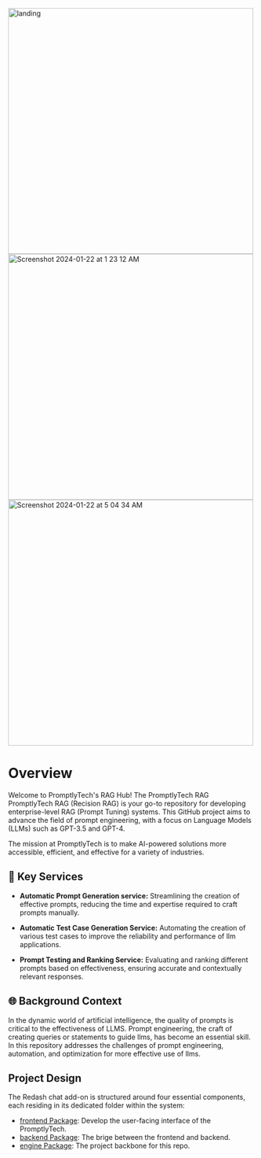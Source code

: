 
<img width="500"  alt="landing" src="https://github.com/Azizadx/promptlytech-rag-hub/assets/45791956/0d186766-94ff-4701-8643-152c54325257"/>
<img width="500" alt="Screenshot 2024-01-22 at 1 23 12 AM" src="https://github.com/Azizadx/promptlytech-rag-hub/assets/45791956/81f6eb7c-f0c7-4282-8e2e-5ed577467a01">

<img width="500" alt="Screenshot 2024-01-22 at 5 04 34 AM" src="https://github.com/Azizadx/promptlytech-rag-hub/assets/45791956/b69e9755-cada-4e31-8131-6b8b9feba59b">



# Overview

Welcome to PromptlyTech's RAG Hub!
The PromptlyTech RAG
PromptlyTech RAG (Recision RAG) is your go-to repository for developing enterprise-level RAG (Prompt Tuning) systems. 
This GitHub project aims to advance the field of prompt engineering, with a focus on Language Models (LLMs) such as GPT-3.5 and GPT-4. 

The mission at PromptlyTech is to make AI-powered solutions more accessible, efficient, and effective for a variety of industries.

## 🚀 Key Services
- **Automatic Prompt Generation service:** Streamlining the creation of effective prompts, reducing the time and expertise required to craft prompts manually.

- **Automatic Test Case Generation Service:** Automating the creation of various test cases to improve the reliability and performance of llm applications.
- **Prompt Testing and Ranking Service:** Evaluating and ranking different prompts based on effectiveness, ensuring accurate and contextually relevant responses.


## 🌐 Background Context
In the dynamic world of artificial intelligence, the quality of prompts is critical to the effectiveness of LLMS. Prompt engineering, 
the craft of creating queries or statements to guide llms, has become an essential skill. 
In this repository addresses the challenges of prompt engineering, automation, and optimization for more effective use of llms.


## Project Design
The Redash chat add-on is structured around four essential components, each residing in its dedicated folder within the system:
- [frontend Package](https://github.com/Azizadx/promptlytech-rag-hub/tree/main/packages/frontend/promptlytech): Develop the user-facing interface of the PromptlyTech.
- [backend Package](https://github.com/Azizadx/promptlytech-rag-hub/tree/main/packages/backend): The brige between the frontend and backend.
- [engine Package](https://github.com/Azizadx/promptlytech-rag-hub/tree/main/packages/engine): The project backbone for this repo.
